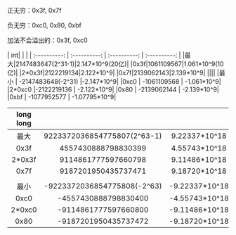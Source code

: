 正无穷：0x3f, 0x7f

负无穷：0xc0, 0x80, 0xbf

加法不会溢出的：0x3f, 0xc0


| int|  |  |
| :----------: | :----------: | :----------: | :----------: |
|最大|2147483647(2^31-1)|2.147\*10^9(20亿)|
|0x3f|1061109567|1.061\*10^9(10亿)|
|2\*0x3f|2122219134|2.122\*10^9|
|0x7f|2139062143|2.139\*10^9|
||||
|最小  | -2147483648(-2^31)  |-2.147\*10^9|
|0xc0  | -1061109568      |  -1.061\*10^9|
|2\*0xc0 |-2122219136    |    -2.122\*10^9|
|0x80  | -2139062144     | -2.139\*10^9|
|0xbf |  -1077952577      |  -1.07795\*10^9|

|long long|||
|:--:|:--:|:--:|
|最大  | 9223372036854775807(2^63-1) |  9.22337\*10^18 |
|0x3f |  4557430888798830399    |      4.55743\*10^18|
|2\*0x3f| 9114861777597660798 |         9.11486\*10^18|
|0x7f |  9187201950435737471       |   9.18720\*10^18|
||
|最小  | -9223372036854775808(-2^63)|  -9.22337\*10^18|
|0xc0  | -4557430888798830400     |   -4.55743\*10^18|
|2\*0xc0 |-9114861777597660800     |   -9.11486\*10^18|
|0x80  | -9187201950435737472    |    -9.18720\*10^18|
